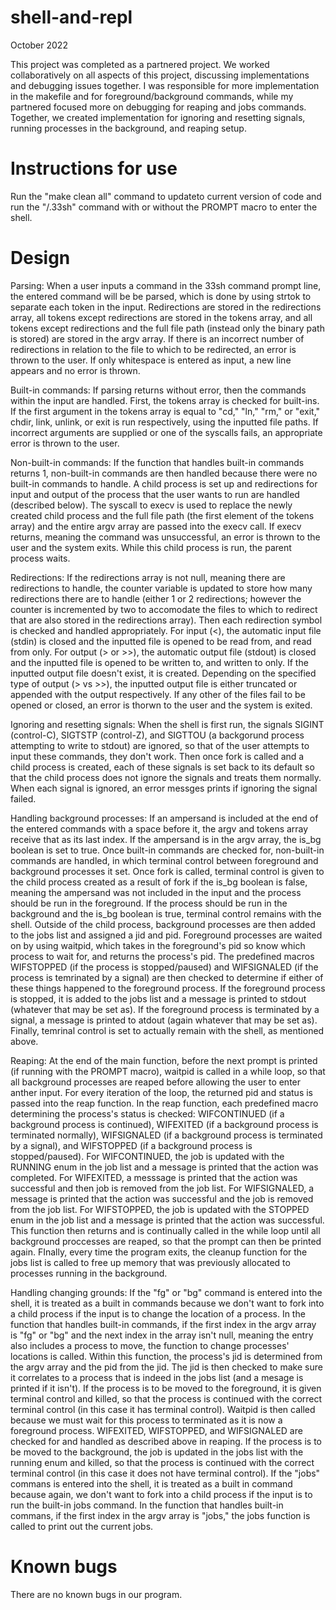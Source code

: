 # shell-and-repl
October 2022

This project was completed as a partnered project. We worked collaboratively on all aspects of this project, discussing implementations and debugging issues together. I was responsible for more implementation in the makefile and for foreground/background commands, while my partnered focused more on debugging for reaping and jobs commands. Together, we created implementation for ignoring and resetting signals, running processes in the background, and reaping setup.

# Instructions for use
Run the "make clean all" command to updateto current version of code and run the "/.33sh" command with or without the PROMPT macro to enter the shell.

# Design
Parsing: When a user inputs a command in the 33sh command prompt line, the entered command will be be parsed, which is done by using strtok to separate each token in the input. Redirections are stored in the redirections array, all tokens except redirections are stored in the tokens array, and all tokens except redirections and the full file path (instead only the binary path is stored) are stored in the argv array. If there is an incorrect number of redirections in relation to the file to which to be redirected, an error is thrown to the user. If only whitespace is entered as input, a new line appears and no error is thrown.

Built-in commands: If parsing returns without error, then the commands within the input are handled. First, the tokens array is checked for built-ins. If the first argument in the tokens array is equal to "cd," "ln," "rm," or "exit," chdir, link, unlink, or exit is run respectively, using the inputted file paths. If incorrect arguments are supplied or one of the syscalls fails, an appropriate error is thrown to the user.

Non-built-in commands: If the function that handles built-in commands returns 1, non-built-in commands are then handled because there were no built-in commands to handle. A child process is set up and redirections for input and output of the process that the user wants to run are handled (described below). The syscall to execv is used to replace the newly created child process and the full file path (the first element of the tokens array) and the entire argv array are passed into the execv call. If execv returns, meaning the command was unsuccessful, an error is thrown to the user and the system exits. While this child process is run, the parent process waits.

Redirections: If the redirections array is not null, meaning there are redirections to handle, the counter variable is updated to store how many redirections there are to handle (either 1 or 2 redirections; however the counter is incremented by two to accomodate the files to which to redirect that are also stored in the redirections array). Then each redirection symbol is checked and handled appropriately. For input (<), the automatic input file (stdin) is closed and the inputted file is opened to be read from, and read from only. For output (> or >>), the automatic output file (stdout) is closed and the inputted file is opened to be written to, and written to only. If the inputted output file doesn't exist, it is created. Depending on the specified type of output (> vs >>), the inputted output file is either truncated or appended with the output respectively. If any other of the files fail to be opened or closed, an error is thorwn to the user and the system is exited.

Ignoring and resetting signals: When the shell is first run, the signals SIGINT (control-C), SIGTSTP (control-Z), and SIGTTOU (a backgorund process attempting to write to stdout) are ignored, so that of the user attempts to input these commands, they don't work. Then once fork is called and a child process is created, each of these signals is set back to its default so that the child process does not ignore the signals and treats them normally. When each signal is ignored, an error messges prints if ignoring the signal failed.

Handling background processes: If an ampersand is included at the end of the entered commands with a space before it, the argv and tokens array receive that as its last index. If the ampersand is in the argv array, the is_bg boolean is set to true. Once built-in commands are checked for, non-built-in commands are handled, in which terminal control between foreground and background processes it set. Once fork is called, terminal control is given to the child process created as a result of fork if the is_bg boolean is false, meaning the ampersand was not included in the input and the process should be run in the foreground. 
If the process should be run in the background and the is_bg boolean is true, terminal control remains with the shell. Outside of the child process, background processes are then added to the jobs list and assigned a jid and pid. Foreground processes are waited on by using waitpid, which takes in the foreground's pid so know which process to wait for, and returns the process's pid. The predefined macros WIFSTOPPED (if the process is stopped/paused) and WIFSIGNALED (if the process is temrinated by a signal) are then checked to determine if either of these things happened to the foreground process. If the foreground process is stopped, it is added to the jobs list and a message is printed to stdout (whatever that may be set as). If the foreground process is terminated by a signal, a message is printed to atdout (again whatever that may be set as). Finally, temrinal control is set to actually remain with the shell, as mentioned above.

Reaping: At the end of the main function, before the next prompt is printed (if running with the PROMPT macro), waitpid is called in a while loop, so that all background processes are reaped before allowing the user to enter anther input. For every iteration of the loop, the returned pid and status is passed into the reap function. In the reap function, each predefined macro determining the process's status is checked: WIFCONTINUED (if a background process is continued), WIFEXITED (if a background process is terminated normally), WIFSIGNALED (if a background process is terminated by a signal), and WIFSTOPPED (if a background process is stopped/paused). For WIFCONTINUED, the job is updated with the RUNNING enum in the job list and a message is printed that the action was completed. For WIFEXITED, a messsage is printed that the action was successful and then job is removed from the job list. For WIFSIGNALED, a message is printed that the action was successful and the job is removed from the job list. For WIFSTOPPED, the job is updated with the STOPPED enum in the job list and a message is printed that the action was successful. This function then returns and is continually called in the while loop until all background proccesses are reaped, so that the prompt can then be printed again. FInally, every time the program exits, the cleanup function for the jobs list is called to free up memory that was previously allocated to processes running in the background.

Handling changing grounds: If the "fg" or "bg" command is entered into the shell, it is treated as a built in commands because we don't want to fork into a child process if the input is to change the location of a process. In the function that handles built-in commands, if the first index in the argv array is "fg" or "bg" and the next index in the array isn't null, meaning the entry also includes a process to move, the  function to change processes' locations is called. Within this function, the process's jid is determined from the argv array and the pid from the jid. The jid is then checked to make sure it correlates to a process that is indeed in the jobs list (and a mesage is printed if it isn't). 
If the process is to be moved to the foreground, it is given terminal control and killed, so that the process is continued with the correct terminal control (in this case it has terminal control). Waitpid is then called because we must wait for this process to terminated as it is now a foreground process. WIFEXITED, WIFSTOPPED, and WIFSIGNALED are checked for and handled as described above in reaping. 
If the process is to be moved to the background, the job is updated in the jobs list with the running enum and killed, so that the process is continued with the correct terminal control (in this case it does not have terminal control).
If the "jobs" commans is entered into the shell, it is treated as a built in command because again, we don't want to fork into a child process if the input is to run the built-in jobs command. In the function that handles built-in commans, if the first index in the argv array is "jobs," the jobs function is called to print out the current jobs.

# Known bugs
There are no known bugs in our program.
